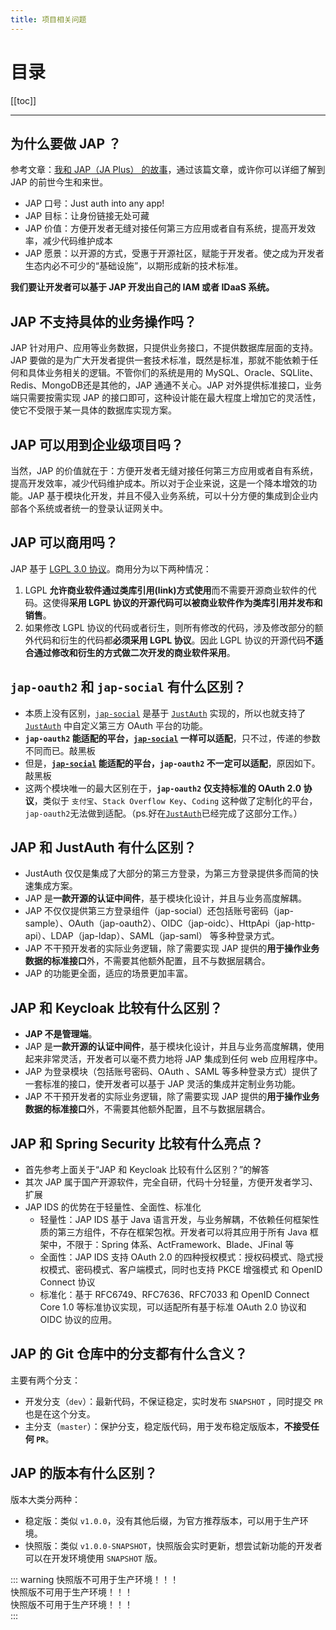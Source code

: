 ```yaml
---
title: 项目相关问题
---
```


# 目录

[[toc]]

----


## 为什么要做 JAP ？

参考文章：[我和 JAP（JA Plus） 的故事](https://my.oschina.net/yadong0415/blog/4914954)，通过该篇文章，或许你可以详细了解到 JAP 的前世今生和来世。

- JAP 口号：Just auth into any app!
- JAP 目标：让身份链接无处可藏
- JAP 价值：方便开发者无缝对接任何第三方应用或者自有系统，提高开发效率，减少代码维护成本
- JAP 愿景：以开源的方式，受惠于开源社区，赋能于开发者。使之成为开发者生态内必不可少的“基础设施”，以期形成新的技术标准。

**我们要让开发者可以基于 JAP 开发出自己的 IAM 或者 IDaaS 系统。**

## JAP 不支持具体的业务操作吗？

JAP 针对用户、应用等业务数据，只提供业务接口，不提供数据库层面的支持。JAP 要做的是为广大开发者提供一套技术标准，既然是标准，那就不能依赖于任何和具体业务相关的逻辑。不管你们的系统是用的 MySQL、Oracle、SQLlite、Redis、MongoDB还是其他的，JAP 通通不关心。JAP 对外提供标准接口，业务端只需要按需实现 JAP 的接口即可，这种设计能在最大程度上增加它的灵活性，使它不受限于某一具体的数据库实现方案。

## JAP 可以用到企业级项目吗？

当然，JAP 的价值就在于：方便开发者无缝对接任何第三方应用或者自有系统，提高开发效率，减少代码维护成本。所以对于企业来说，这是一个降本增效的功能。JAP 基于模块化开发，并且不侵入业务系统，可以十分方便的集成到企业内部各个系统或者统一的登录认证网关中。

## JAP 可以商用吗？

JAP 基于 [LGPL 3.0 协议](https://gitee.com/idaas/jap/blob/master/LICENSE)。商用分为以下两种情况：

1. LGPL **允许商业软件通过类库引用(link)方式使用**而不需要开源商业软件的代码。这使得**采用 LGPL 协议的开源代码可以被商业软件作为类库引用并发布和销售**。
2. 如果修改 LGPL 协议的代码或者衍生，则所有修改的代码，涉及修改部分的额外代码和衍生的代码都**必须采用 LGPL 协议**。因此 LGPL 协议的开源代码**不适合通过修改和衍生的方式做二次开发的商业软件采用**。

## `jap-oauth2` 和 `jap-social` 有什么区别？

- 本质上没有区别，[`jap-social`](/quickstart/jap-social) 是基于 [`JustAuth`](https://github.com/justauth/JustAuth) 实现的，所以也就支持了 [`JustAuth`](https://github.com/justauth/JustAuth) 中自定义第三方 OAuth 平台的功能。
- **`jap-oauth2` 能适配的平台，[`jap-social`](/quickstart/jap-social) 一样可以适配**，只不过，传递的参数不同而已。<a-tag color="blue">敲黑板</a-tag>
- 但是，**[`jap-social`](/quickstart/jap-social) 能适配的平台，`jap-oauth2` 不一定可以适配**，原因如下。<a-tag color="blue">敲黑板</a-tag>
- 这两个模块唯一的最大区别在于，**`jap-oauth2` 仅支持标准的 OAuth 2.0 协议**，类似于 `支付宝`、`Stack Overflow Key`、`Coding` 这种做了定制化的平台，`jap-oauth2`无法做到适配。（ps.好在[`JustAuth`](https://github.com/justauth/JustAuth)已经完成了这部分工作。）

## JAP 和 JustAuth 有什么区别？

- JustAuth 仅仅是集成了大部分的第三方登录，为第三方登录提供多而简的快速集成方案。 
- JAP 是**一款开源的认证中间件**，基于模块化设计，并且与业务高度解耦。
- JAP 不仅仅提供第三方登录组件（jap-social）还包括账号密码（jap-sample）、OAuth（jap-oauth2）、OIDC（jap-oidc）、HttpApi（jap-http-api）、LDAP（jap-ldap）、SAML（jap-saml） 等多种登录方式。
- JAP 不干预开发者的实际业务逻辑，除了需要实现 JAP 提供的**用于操作业务数据的标准接口**外，不需要其他额外配置，且不与数据层耦合。
- JAP 的功能更全面，适应的场景更加丰富。

## JAP 和 Keycloak 比较有什么区别？

- **JAP 不是管理端**。
- JAP 是**一款开源的认证中间件**，基于模块化设计，并且与业务高度解耦，使用起来非常灵活，开发者可以毫不费力地将 JAP 集成到任何 web 应用程序中。
- JAP 为登录模块（包括账号密码、OAuth 、SAML 等多种登录方式）提供了一套标准的接口，使开发者可以基于 JAP 灵活的集成并定制业务功能。
- JAP 不干预开发者的实际业务逻辑，除了需要实现 JAP 提供的**用于操作业务数据的标准接口**外，不需要其他额外配置，且不与数据层耦合。

## JAP 和 Spring Security 比较有什么亮点？

- 首先参考上面关于“JAP 和 Keycloak 比较有什么区别？”的解答
- 其次 JAP 属于国产开源软件，完全自研，代码十分轻量，方便开发者学习、扩展
- JAP IDS 的优势在于轻量性、全面性、标准化
    - 轻量性：JAP IDS 基于 Java 语言开发，与业务解耦，<a-tag color="blue">不依赖任何框架性质的第三方组件，不存在框架包袱</a-tag>。开发者可以将其应用于所有 Java 框架中，不限于：Spring 体系、ActFramework、Blade、JFinal 等
    - 全面性：JAP IDS 支持 OAuth 2.0 的四种授权模式：<a-tag color="blue">授权码模式、隐式授权模式、密码模式、客户端模式</a-tag>，同时也支持 <a-tag color="blue">PKCE 增强模式 和 OpenID Connect 协议</a-tag>
    - 标准化：<a-tag color="blue">基于 RFC6749、RFC7636、RFC7033 和 OpenID Connect Core 1.0 等标准协议实现</a-tag>，可以适配所有基于标准 OAuth 2.0 协议和 OIDC 协议的应用。

## JAP 的 Git 仓库中的分支都有什么含义？

主要有两个分支：

- 开发分支（`dev`）：最新代码，不保证稳定，实时发布 `SNAPSHOT` ，同时提交 `PR` 也是在这个分支。
- 主分支（`master`）：保护分支，稳定版代码，用于发布稳定版版本，**不接受任何 `PR`**。


## JAP 的版本有什么区别？

版本大类分两种：

- 稳定版：类似 `v1.0.0`，没有其他后缀，为官方推荐版本，可以用于生产环境。
- 快照版：类似 `v1.0.0-SNAPSHOT`，快照版会实时更新，想尝试新功能的开发者可以在开发环境使用 `SNAPSHOT` 版。

::: warning
快照版不可用于生产环境！！！    
快照版不可用于生产环境！！！    
快照版不可用于生产环境！！！    
:::
